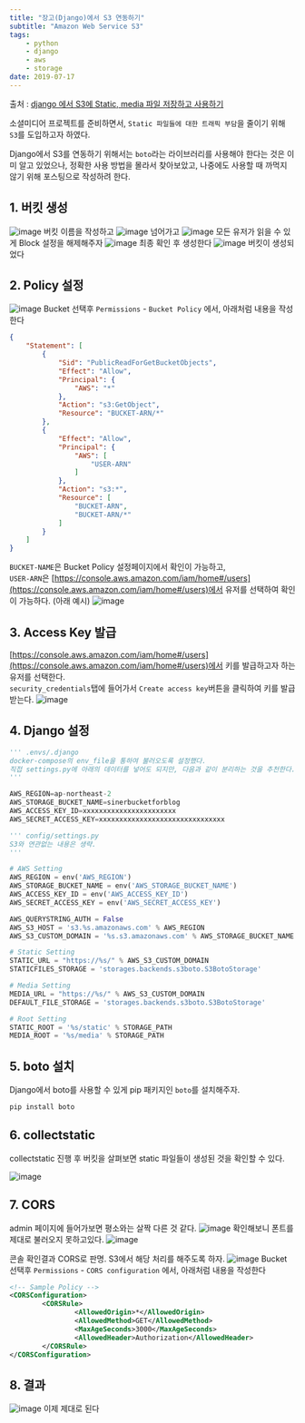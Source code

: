 ```yaml
---
title: "장고(Django)에서 S3 연동하기"
subtitle: "Amazon Web Service S3"
tags:
    - python
    - django
    - aws
    - storage
date: 2019-07-17
---
```


출처 : [django 에서 S3에 Static, media 파일 저장하고 사용하기](https://blog.leop0ld.org/posts/django-use-s3/)

소셜미디어 프로젝트를 준비하면서, `Static 파일들에 대한 트래픽 부담`을 줄이기 위해 `S3`를 도입하고자 하였다.

Django에서 S3를 연동하기 위해서는 `boto`라는 라이브러리를 사용해야 한다는 것은 이미 알고 있었으나, 정확한 사용 방법을 몰라서 찾아보았고, 나중에도 사용할 때 까먹지 않기 위해 포스팅으로 작성하려 한다.

## 1. 버킷 생성

![image](https://user-images.githubusercontent.com/34048253/61305707-43217300-a826-11e9-9bd0-b8f0e8b318b3.png)
버킷 이름을 작성하고
![image](https://user-images.githubusercontent.com/34048253/61300445-eff6f280-a81c-11e9-9078-925195c7efb4.png)
넘어가고
![image](https://user-images.githubusercontent.com/34048253/61300563-2d5b8000-a81d-11e9-8847-b0a354278906.png)
모든 유저가 읽을 수 있게 Block 설정을 해제해주자
![image](https://user-images.githubusercontent.com/34048253/61305794-6b10d680-a826-11e9-8067-e78a0060493a.png)
최종 확인 후 생성한다
![image](https://user-images.githubusercontent.com/34048253/61305869-8e3b8600-a826-11e9-9739-d4a1377fdc2f.png)
버킷이 생성되었다


## 2. Policy 설정

![image](https://user-images.githubusercontent.com/34048253/61305966-ba570700-a826-11e9-82b1-8ff449ed69b2.png)
Bucket 선택후 `Permissions` - `Bucket Policy` 에서, 아래처럼 내용을 작성한다

```json
{
    "Statement": [
        {
            "Sid": "PublicReadForGetBucketObjects",
            "Effect": "Allow",
            "Principal": {
                "AWS": "*"
            },
            "Action": "s3:GetObject",
            "Resource": "BUCKET-ARN/*"
        },
        {
            "Effect": "Allow",
            "Principal": {
                "AWS": [
                    "USER-ARN"
                ]
            },
            "Action": "s3:*",
            "Resource": [
                "BUCKET-ARN",
                "BUCKET-ARN/*"
            ]
        }
    ]
}
```
`BUCKET-NAME`은 Bucket Policy 설정페이지에서 확인이 가능하고,<br>
`USER-ARN`은 [https://console.aws.amazon.com/iam/home#/users](https://console.aws.amazon.com/iam/home#/users)에서 유저를 선택하여 확인이 가능하다. (아래 예시)
![image](https://user-images.githubusercontent.com/34048253/61302315-85e04c80-a820-11e9-8345-2629c4a83d33.png)

## 3. Access Key 발급

[https://console.aws.amazon.com/iam/home#/users](https://console.aws.amazon.com/iam/home#/users)에서 키를 발급하고자 하는 유저를 선택한다.<br>
 `security_credentials`탭에 들어가서 `Create access key`버튼을 클릭하여 키를 발급받는다.
![image](https://user-images.githubusercontent.com/34048253/61304122-9ba34100-a823-11e9-9833-14ef46350f53.png)

## 4. Django 설정
```python
''' .envs/.django
docker-compose의 env_file을 통하여 불러오도록 설정했다.
직접 settings.py에 아래의 데이터를 넣어도 되지만, 다음과 같이 분리하는 것을 추천한다.
'''

AWS_REGION=ap-northeast-2
AWS_STORAGE_BUCKET_NAME=sinerbucketforblog
AWS_ACCESS_KEY_ID=xxxxxxxxxxxxxxxxxxxxxxx
AWS_SECRET_ACCESS_KEY=xxxxxxxxxxxxxxxxxxxxxxxxxxxxxxx
```

```python
''' config/settings.py
S3와 연관없는 내용은 생략.
'''

# AWS Setting
AWS_REGION = env('AWS_REGION')
AWS_STORAGE_BUCKET_NAME = env('AWS_STORAGE_BUCKET_NAME')
AWS_ACCESS_KEY_ID = env('AWS_ACCESS_KEY_ID')
AWS_SECRET_ACCESS_KEY = env('AWS_SECRET_ACCESS_KEY')

AWS_QUERYSTRING_AUTH = False
AWS_S3_HOST = 's3.%s.amazonaws.com' % AWS_REGION
AWS_S3_CUSTOM_DOMAIN = '%s.s3.amazonaws.com' % AWS_STORAGE_BUCKET_NAME

# Static Setting
STATIC_URL = "https://%s/" % AWS_S3_CUSTOM_DOMAIN
STATICFILES_STORAGE = 'storages.backends.s3boto.S3BotoStorage'

# Media Setting
MEDIA_URL = "https://%s/" % AWS_S3_CUSTOM_DOMAIN
DEFAULT_FILE_STORAGE = 'storages.backends.s3boto.S3BotoStorage'

# Root Setting
STATIC_ROOT = '%s/static' % STORAGE_PATH
MEDIA_ROOT = '%s/media' % STORAGE_PATH
```

## 5. boto 설치

Django에서 boto를 사용할 수 있게 pip 패키지인 `boto`를 설치해주자.
```bash
pip install boto
```

## 6. collectstatic

collectstatic 진행 후 버킷을 살펴보면 static 파일들이 생성된 것을 확인할 수 있다.

![image](https://user-images.githubusercontent.com/34048253/61306220-2b96ba00-a827-11e9-959e-bac1bd314242.png)

## 7. CORS

admin 페이지에 들어가보면 평소와는 살짝 다른 것 같다.
![image](https://user-images.githubusercontent.com/34048253/61306508-b5df1e00-a827-11e9-8ba3-778418c83e28.png)
확인해보니 폰트를 제대로 불러오지 못하고있다.
![image](https://user-images.githubusercontent.com/34048253/61306637-f179e800-a827-11e9-8314-f9929406b58a.png)

콘솔 확인결과 CORS로 판명. S3에서 해당 처리를 해주도록 하자.
![image](https://user-images.githubusercontent.com/34048253/61307877-0eafb600-a82a-11e9-9828-106555a89451.png)
Bucket 선택후 `Permissions` - `CORS configuration` 에서, 아래처럼 내용을 작성한다

```xml
<!-- Sample Policy -->
<CORSConfiguration>
        <CORSRule>
                <AllowedOrigin>*</AllowedOrigin>
                <AllowedMethod>GET</AllowedMethod>
                <MaxAgeSeconds>3000</MaxAgeSeconds>
                <AllowedHeader>Authorization</AllowedHeader>
        </CORSRule>
</CORSConfiguration>
```

## 8. 결과

![image](https://user-images.githubusercontent.com/34048253/61307238-ef645900-a828-11e9-860c-21eb3bf9f7ab.png)
이제 제대로 된다
